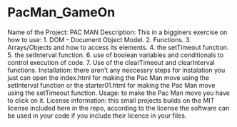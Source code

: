 # PacMan_GameOn
Name of the Project: PAC MAN
Description: This in a bigginers exercise on how to use:
    1. DOM - Document Object Model.
    2. Functions.
    3. Arrays/Objects and how to access its elements.
    4. the setTimeout function.
    5. the setInterval function.
    6. use of boolean variables and conditionals to control execution of code.
    7. Use of the clearTimeout and clearInterval functions.
Installation: there aren't any neccessry steps for instalation you just can open the index.html for making the Pac Man move using the setInterval function or the starter01.html for making the Pac Man move using the setTimeout function.
Usage: to make the Pac Man move you have to click on it.
License information: this small projects builds on the MIT license included here in the repo, according to the license the software can be used in your code if you include their licence in your files. 
